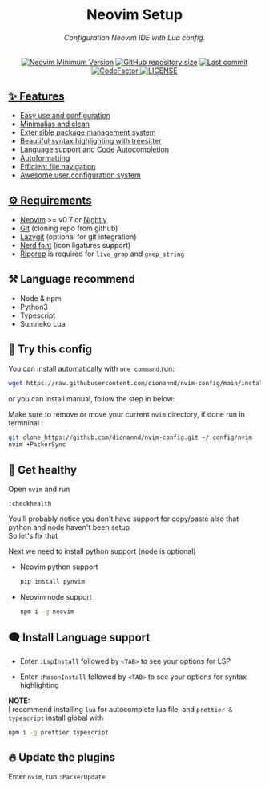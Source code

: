 <h1 align="center"> Neovim Setup </h1>

<h6 align="center"> Configuration Neovim IDE with Lua config. </h6>
  
<div align="center">

[![Neovim Minimum Version](https://img.shields.io/badge/Neovim-0.7+-blueviolet.svg?style=flat-square&logo=Neovim&logoColor=white)](https://github.com/neovim/neovim)
  <a href="https://github.com/dionannd/nvim-config"
        ><img
            src="https://img.shields.io/github/repo-size/dionannd/nvim-config?style=flat-square&label=Repo"
            alt="GitHub repository size"
    /></a>
    <a href="https://github.com/dionannd/nvim-config/pulse">
      <img alt="Last commit" src="https://img.shields.io/github/last-commit/dionannd/nvim-config?style=flat-square&label=Last Commit"/>
    </a>
    <a href="https://www.codefactor.io/repository/github/dionannd/nvim-config">
      <img src="https://www.codefactor.io/repository/github/dionannd/nvim-config/badge" alt="CodeFactor" />
    </a>
    <a href="https://github.com/dionannd/nvim-config/blob/main/LICENSE">
        <img src="https://img.shields.io/github/license/dionannd/nvim-config?style=flat-square&logo=GNU&label=License" alt="LICENSE"
      />
</div>

## ✨ Features
- Easy use and configuration
- Minimalias and clean
- Extensible package management system
- Beautiful syntax highlighting with treesitter
- Language support and Code Autocompletion
- Autoformatting
- Efficient file navigation
- Awesome user configuration system

## ⚙️ Requirements
- [Neovim](https://neovim.io/) >= v0.7 or [Nightly](https://github.com/neovim/neovim/releases/tag/nightly)
- [Git](https://github.com/git/git) (cloning repo from github)
- [Lazygit](https://github.com/jesseduffield/lazygit) (optional for git integration)
- [Nerd font](https://www.nerdfonts.com/) (icon ligatures support)
- [Ripgrep](https://github.com/BurntSushi/ripgrep) is required for `live_grap` and `grep_string`

## ⚒️  Language recommend
- Node & npm
- Python3
- Typescript
- Sumneko Lua

## 🚀 Try this config

You can install automatically with `one command`,run:
```bash
wget https://raw.githubusercontent.com/dionannd/nvim-config/main/install.sh && chmod +x install.sh && ./install.sh
```
or you can install manual, follow the step in below:

Make sure to remove or move your current `nvim` directory, 
if done run in termninal :
```bash
git clone https://github.com/dionannd/nvim-config.git ~/.config/nvim
nvim +PackerSync
```

## 🎣 Get healthy

Open `nvim` and run
```
:checkhealth
```

You'll probably notice you don't have support for copy/paste also that python and node haven't been setup <br />
So let's fix that <br />

Next we need to install python support (node is optional)
- Neovim python support
  ```bash
  pip install pynvim
  ```
- Neovim node support
  ```bash
  npm i -g neovim
  ```

## 🗨️ Install Language support

- Enter `:LspInstall` followed by `<TAB>` to see your options for LSP

- Enter `:MasonInstall` followed by `<TAB>` to see your options for syntax highlighting

**NOTE:** <br />
I recommend installing `lua` for autocomplete lua file, and 
`prettier & typescript` install global with 
```bash
npm i -g prettier typescript
```

## 🔥 Update the plugins

Enter `nvim`, run `:PackerUpdate`
